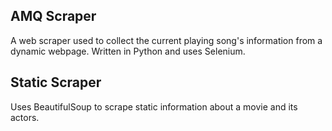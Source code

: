 ## AMQ Scraper
A web scraper used to collect the current playing song's information from a dynamic webpage. 
Written in Python and uses Selenium. 
<br>
## Static Scraper
Uses BeautifulSoup to scrape static information about a movie and its actors.